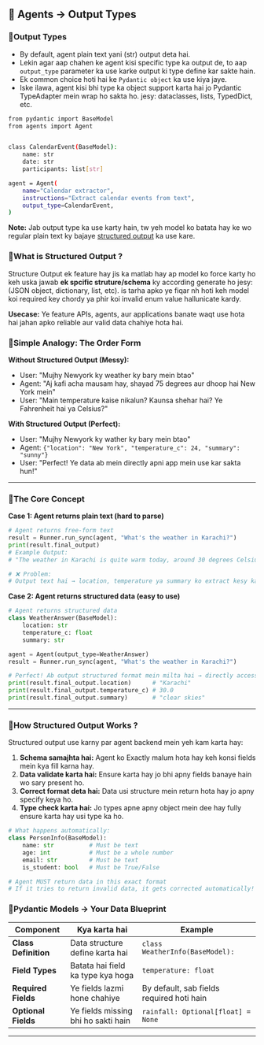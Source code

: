 ## 🔹 Agents → Output Types


### 🔸Output Types
- By default, agent plain text yani (str) output deta hai.
- Lekin agar aap chahen ke agent kisi specific type ka output de, to aap `output_type` parameter ka use karke output ki type define kar sakte hain.
- Ek common choice hoti hai ke `Pydantic object` ka use kiya jaye.
- Iske ilawa, agent kisi bhi type ka object support karta hai jo Pydantic TypeAdapter mein wrap ho sakta ho. jesy: dataclasses, lists, TypedDict, etc.

```bash 
from pydantic import BaseModel
from agents import Agent


class CalendarEvent(BaseModel):
    name: str
    date: str
    participants: list[str]

agent = Agent(
    name="Calendar extractor",
    instructions="Extract calendar events from text",
    output_type=CalendarEvent,
)
```
**Note:** Jab output type ka use karty hain, tw yeh model ko batata hay ke wo regular plain text ky bajaye [structured output](https://platform.openai.com/docs/guides/structured-outputs) ka use kare.


### 🔸What is Structured Output ?
Structure Output ek feature hay jis ka matlab hay ap model ko force karty ho keh uska jawab **ek spcific struture/schema** ky according generate ho jesy: (JSON object, dictionary, list, etc). is tarha apko ye fiqar nh hoti keh model koi required key chordy ya phir koi invalid enum value hallunicate kardy.

**Usecase:** Ye feature APIs, agents, aur applications banate waqt use hota hai jahan apko reliable aur valid data chahiye hota hai.

### 🔸Simple Analogy: The Order Form  
**Without Structured Output (Messy):**  
- User: "Mujhy Newyork ky weather ky bary mein btao"
- Agent: "Aj kafi acha mausam hay, shayad 75 degrees aur dhoop hai New York mein"
- User: "Main temperature kaise nikalun? Kaunsa shehar hai? Ye Fahrenheit hai ya Celsius?"

**With Structured Output (Perfect):**  
- User: "Mujhy Newyork ky wather ky bary mein btao"
- Agent: `{"location": "New York", "temperature_c": 24, "summary": "sunny"}`
- User: "Perfect! Ye data ab mein directly apni app mein use kar sakta hun!"

---

### 🔸The Core Concept
**Case 1: Agent returns plain text (hard to parse)**
```python
# Agent returns free-form text
result = Runner.run_sync(agent, "What's the weather in Karachi?")
print(result.final_output)
# Example Output:
# "The weather in Karachi is quite warm today, around 30 degrees Celsius with clear skies."

# ❌ Problem:
# Output text hai → location, temperature ya summary ko extract kesy karen!
```

**Case 2: Agent returns structured data (easy to use)**
```python
# Agent returns structured data
class WeatherAnswer(BaseModel):
    location: str
    temperature_c: float
    summary: str

agent = Agent(output_type=WeatherAnswer)
result = Runner.run_sync(agent, "What's the weather in Karachi?")

# Perfect! Ab output structured format mein milta hai → directly access kar sakte ho.:
print(result.final_output.location)      # "Karachi"
print(result.final_output.temperature_c) # 30.0
print(result.final_output.summary)       # "clear skies"
```

---

### 🔸How Structured Output Works ?
Structured output use karny par agent backend mein yeh kam karta hay:
1. **Schema samajhta hai:** Agent ko Exactly malum hota hay keh konsi fields mein kya fill karna hay.
2. **Data validate karta hai:** Ensure karta hay jo bhi apny fields banaye hain wo sary present ho.
3. **Correct format deta hai:** Data usi structure mein return hota hay jo apny specify keya ho.
4. **Type check karta hai:** Jo types apne apny object mein dee hay fully ensure karta hay usi type ka ho.

```python
# What happens automatically:
class PersonInfo(BaseModel):
    name: str          # Must be text
    age: int           # Must be a whole number
    email: str         # Must be text
    is_student: bool   # Must be True/False

# Agent MUST return data in this exact format
# If it tries to return invalid data, it gets corrected automatically!
```

### 🔸Pydantic Models → Your Data Blueprint
| **Component**        | **Kya karta hai**                   | **Example**                               |
| -------------------- | ----------------------------------- | ----------------------------------------- |
| **Class Definition** | Data structure define karta hai     | `class WeatherInfo(BaseModel):`           |
| **Field Types**      | Batata hai field ka type kya hoga   | `temperature: float`                      |
| **Required Fields**  | Ye fields lazmi hone chahiye        | By default, sab fields required hoti hain |
| **Optional Fields**  | Ye fields missing bhi ho sakti hain | `rainfall: Optional[float] = None`        |


---